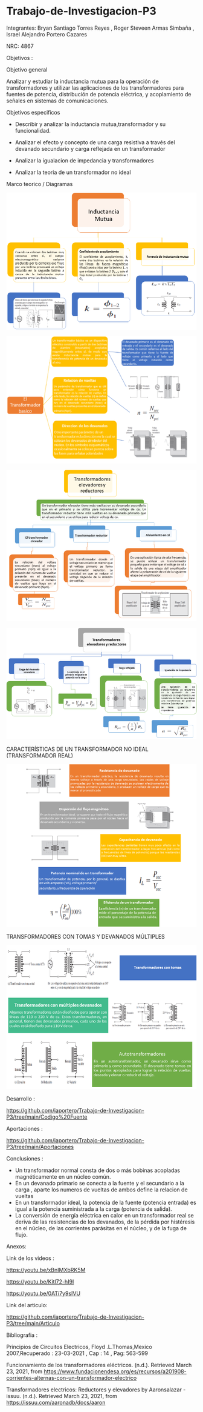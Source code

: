 # Trabajo-de-Investigacion-P3
Integrantes: Bryan Santiago Torres Reyes , Roger Steveen Armas Simbaña , Israel Alejandro Portero Cazares

NRC: 4867

Objetivos :

Objetivo general

Analizar y estudiar la  inductancia  mutua  para la operación de
transformadores y  utilizar las aplicaciones de los transformadores para  fuentes de potencia,
distribución de potencia eléctrica, y acoplamiento de
señales en sistemas de comunicaciones.

Objetivos especificos 

*  Describir y analizar la inductancia mutua,transformador y su funcionalidad.

*  Analizar  el efecto y concepto de  una carga resistiva a través
del devanado secundario y carga reflejada en un
transformador

* Analizar la igualacion de impedancia y transformadores
*  Analizar la teoria de un transformador no ideal

Marco teorico / Diagramas 

![](https://github.com/iaportero/Trabajo-de-Investigacion-P3/blob/main/Imagenes/i%201.png)

![](https://github.com/iaportero/Trabajo-de-Investigacion-P3/blob/main/Imagenes/i%202.png)

![](https://github.com/iaportero/Trabajo-de-Investigacion-P3/blob/main/Imagenes/i%203.png)

![](https://github.com/iaportero/Trabajo-de-Investigacion-P3/blob/main/Imagenes/i%204.png)

CARACTERÍSTICAS DE UN TRANSFORMADOR NO IDEAL (TRANSFORMADOR REAL)

![](https://github.com/iaportero/Trabajo-de-Investigacion-P3/blob/main/Imagenes/i%205.png)


TRANSFORMADORES CON TOMAS Y DEVANADOS MÚLTIPLES

![](https://github.com/iaportero/Trabajo-de-Investigacion-P3/blob/main/Imagenes/i%206.png)

Desarrollo :

https://github.com/iaportero/Trabajo-de-Investigacion-P3/tree/main/Codigo%20Fuente

Aportaciones :

https://github.com/iaportero/Trabajo-de-Investigacion-P3/tree/main/Aportaciones


Conclusiones :

*  Un transformador normal consta de dos o más bobinas acopladas magnéticamente en un núcleo común.
*  En un devanado primario se conecta  a la fuente y  el secundario  a la carga  , aparte los numeros  de vueltas  de ambos  define la relacion de vueltas
*  En un transformador ideal, la potencia de la fuente (potencia entrada) es igual a la potencia suministrada
a la carga (potencia de salida).
*  La conversión de energía eléctrica en calor en un transformador real se deriva de las resistencias de los
devanados, de la pérdida por histéresis en el núcleo, de las corrientes parásitas en el núcleo, y de la fuga
de flujo.

Anexos: 

Link de los videos :

https://youtu.be/xBnIMXbRK5M

https://youtu.be/Kitl72-hI9I

https://youtu.be/0ATi7y9sIVU

Link del articulo:

https://github.com/iaportero/Trabajo-de-Investigacion-P3/tree/main/Articulo

Bibliografia :

Principios de Circuitos Electricos, Floyd .L.Thomas,Mexico 2007,Recuperado : 23-03-2021 , Cap : 14 , Pag: 563-599

Funcionamiento de los transformadores eléctricos. (n.d.). Retrieved March 23, 2021, from https://www.fundacionendesa.org/es/recursos/a201908-corrientes-alternas-con-un-transformador-electrico

Transformadores electricos: Reductores y elevadores by Aaronsalazar - issuu. (n.d.). Retrieved March 23, 2021, from https://issuu.com/aaronadb/docs/aaron



